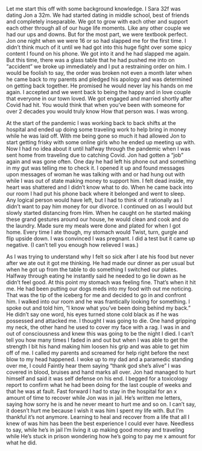 Let me start this off with some background knowledge. I Sara 32f was dating Jon a 32m. 
We had started dating in middle school, best of friends and completely inseparable.
We got to grow with each other and support each other through all of our huge life moments. Like any other couple we had our ups and downs. But for the most part, we were textbook perfect. 
Jon one night when we were 16 or so had slapped me for the first time. I didn’t think much of it until we had got into this huge fight over some spicy content I found on his phone. We got into it and he had slapped me again. But this time, there was a glass table that he had pushed me into on “accident” we broke up immediately and I put a restraining order on him. I would be foolish to say, the order was broken not even a month later when he came back to my parents and pledged his apology and was determined on getting back together. He promised he would never lay his hands on me again. I accepted and we went back to being the happy and in love couple that everyone in our town loved. 
We got engaged and married shortly after Covid had hit. You would think that when you’ve been with someone for over 2 decades you would truly know
How that person was. 
I was wrong. 

At the start of the pandemic I was working back to back shifts at the hospital and ended up doing some traveling work to help bring in money while he was laid off. With me being gone so much it had allowed Jon to start getting frisky with some online girls who he ended up meeting up with. Now I had no idea about it until halfway through the pandemic when I was sent home from traveling due to catching Covid. Jon had gotten a “job” again and was gone often. One day he had left his phone out and something in my gut was telling me to check it. I opened it up and found messages upon messages of woman he was talking with and or had hung out with while I was out of state making money to support him. I felt dead inside, my heart was shattered and I didn’t know what to do. When he came back into our room I had put his phone back where it belonged and went to sleep. 
Any logical person would have left, but I had to think of it rationally as I didn’t want to pay him money for our divorce. I continued on as I would but slowly started distancing from
Him. When he caught on he started making these grand gestures around our house, he would clean and cook and do the laundry. Made sure my meals were done and plated for when I got home. 
Every time I ate though, my stomach would
Twist, turn, gurgle and flip upside down. I was convinced I was pregnant. I did a test but it came up negative. (I can’t tell you enough how relieved I was.) 

As I was trying to understand why I felt so sick after I ate his food but never after we ate out it got me thinking. 
He had made our dinner as per usual but when he got up from the table to do something I switched our plates. Halfway through eating he instantly said he needed to go lie down as he didn’t feel good. At this point my stomach was feeling fine. That’s when it hit me. He had been putting our dogs meds into my food with out me noticing. 
That was the tip of the iceberg for me and decided to go in and confront him. I walked into our room and he was frantically looking for something. I spoke out and told him, “I know what you’ve been doing behind my back.” 
He didn’t say one word, his eyes turned stone cold black as if he was possessed and attacked me. I thought I was going to die.  One hand gripping my neck, the other hand he used to cover my face with a rag. I was in and out of consciousness and knew this was going to be the night I died. I can’t tell you how many times I faded in and out but when I was able to get the strength I bit his hand making him loosen his grip and was able to get him off of me.  I called my parents and screamed for help right before the next blow to my head happened. 
I woke up to my dad and a paramedic standing over me, I could
Faintly hear them saying “thank god she’s alive” I was covered in blood, bruises and hand marks all over. Jon had managed to hurt himself and said it was self defense on his end. I begged for a toxicology report to confirm what he had been doing for the last couple of weeks and that he was at fault. Fast forward I had to stay in the hospital for an x amount of time to recover while Jon was in jail. 
He’s written me letters, saying how sorry he is and he never meant to hurt me and so on. I can’t say, it doesn’t hurt me because I wish it was him I spent my life with. But I’m thankful it’s not anymore. Learning to heal and recover from a life that all I knew of was him has been the best experience I could ever have. Needless to say, while he’s in jail I’m living it up making good money and traveling while
He’s stuck in prison wondering how he’s going to pay me x amount for what he did.